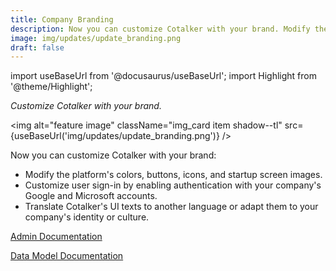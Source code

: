 ```yaml
---
title: Company Branding
description: Now you can customize Cotalker with your brand. Modify the platform's colors, buttons, icons, and startup screen images. Customize user sign-in by enabling authentication with your company's Google and Microsoft accounts. Translate Cotalker's UI texts to another language or adapt them to their identity or culture.
image: img/updates/update_branding.png
draft: false
---
```


import useBaseUrl from '@docusaurus/useBaseUrl'; 
import Highlight from '@theme/Highlight';

<div className="align-center">
<div className="card">
<div className="card__header">

<span className="hero__subtitle"><em>

Customize Cotalker with your brand.

</em></span>

</div>
<div className="card__image">

<img alt="feature image" className="img_card item shadow--tl" src={useBaseUrl('img/updates/update_branding.png')} />
<br/>

</div>
<div className="card__body">

Now you can customize Cotalker with your brand: 
- Modify the platform's colors, buttons, icons, and startup screen images. 
- Customize user sign-in by enabling authentication with your company's Google and Microsoft accounts. 
- Translate Cotalker's UI texts to another language or adapt them to your company's identity or culture.

</div>
<div className="card__footer text-center align-padding-center">

<a className="button button--info button--block" href="/docs/documentation/admin/special_configurations/branding">Admin Documentation</a>
<br/>

<a className="button button--info button--block" href="/docs/documentation/models/model_company">Data Model Documentation</a>
<br/>

</div>
</div>
</div>
